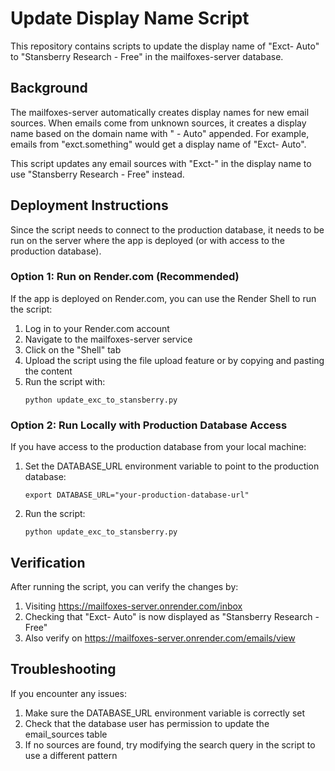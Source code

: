 # Update Display Name Script

This repository contains scripts to update the display name of "Exct- Auto" to "Stansberry Research - Free" in the mailfoxes-server database.

## Background

The mailfoxes-server automatically creates display names for new email sources. When emails come from unknown sources, it creates a display name based on the domain name with " - Auto" appended. For example, emails from "exct.something" would get a display name of "Exct- Auto".

This script updates any email sources with "Exct-" in the display name to use "Stansberry Research - Free" instead.

## Deployment Instructions

Since the script needs to connect to the production database, it needs to be run on the server where the app is deployed (or with access to the production database).

### Option 1: Run on Render.com (Recommended)

If the app is deployed on Render.com, you can use the Render Shell to run the script:

1. Log in to your Render.com account
2. Navigate to the mailfoxes-server service
3. Click on the "Shell" tab
4. Upload the script using the file upload feature or by copying and pasting the content
5. Run the script with:
   ```
   python update_exc_to_stansberry.py
   ```

### Option 2: Run Locally with Production Database Access

If you have access to the production database from your local machine:

1. Set the DATABASE_URL environment variable to point to the production database:
   ```
   export DATABASE_URL="your-production-database-url"
   ```
2. Run the script:
   ```
   python update_exc_to_stansberry.py
   ```

## Verification

After running the script, you can verify the changes by:

1. Visiting https://mailfoxes-server.onrender.com/inbox
2. Checking that "Exct- Auto" is now displayed as "Stansberry Research - Free"
3. Also verify on https://mailfoxes-server.onrender.com/emails/view

## Troubleshooting

If you encounter any issues:

1. Make sure the DATABASE_URL environment variable is correctly set
2. Check that the database user has permission to update the email_sources table
3. If no sources are found, try modifying the search query in the script to use a different pattern
